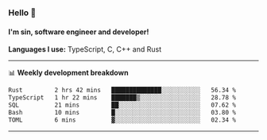 ### Hello 👋
#### I'm sin, software engineer and developer!

**Languages I use:** TypeScript, C, C++ and Rust

---
📊 **Weekly development breakdown**

<!--START_SECTION:waka-->

```txt
Rust         2 hrs 42 mins   ██████████████░░░░░░░░░░░   56.34 %
TypeScript   1 hr 22 mins    ███████▒░░░░░░░░░░░░░░░░░   28.78 %
SQL          21 mins         ██░░░░░░░░░░░░░░░░░░░░░░░   07.62 %
Bash         10 mins         █░░░░░░░░░░░░░░░░░░░░░░░░   03.80 %
TOML         6 mins          ▓░░░░░░░░░░░░░░░░░░░░░░░░   02.34 %
```

<!--END_SECTION:waka-->

---
